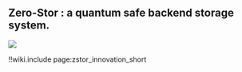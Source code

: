 
## Zero-Stor : a quantum safe backend storage system.

![](qsss.png)

!!wiki.include page:zstor_innovation_short